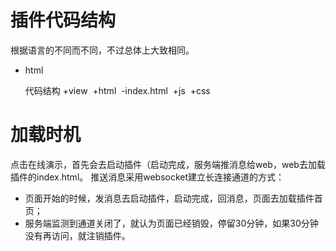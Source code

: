 # 插件代码结构

根据语言的不同而不同，不过总体上大致相同。

-   html

    代码结构
     +view
    ​     +html
    ​         -index.html
    ​     +js
    ​     +css

# 加载时机

点击在线演示，首先会去启动插件（启动完成，服务端推消息给web，web去加载插件的index.html。
推送消息采用websocket建立长连接通道的方式：

-   页面开始的时候，发消息去启动插件，启动完成，回消息，页面去加载插件首页；
-   服务端监测到通道关闭了，就认为页面已经销毁，停留30分钟，如果30分钟没有再访问，就注销插件。

